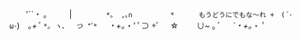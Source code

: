 　　*'``・* 。
　　|　　　　 `*。
 ,｡∩　　　　 　* 　　　もうどうにでもな～れ
+　(´･ω･`)　*｡+ﾟ
`*｡ ヽ、　 つ *ﾟ*
　`・+｡*・' ﾟ⊃ +ﾟ
　☆　　 ∪~ ｡*ﾟ
　 `・+｡*・ ﾟ
